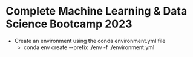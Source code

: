 ﻿# Complete Machine Learning & Data Science Bootcamp 2023

* Create an environment using the conda environment.yml file
  - conda env create --prefix ./env -f ./environment.yml
